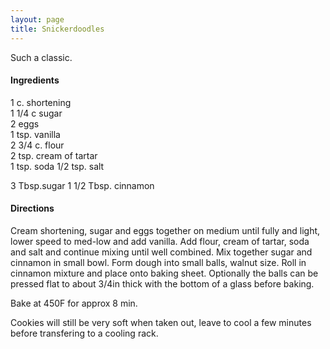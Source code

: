```yaml
---
layout: page
title: Snickerdoodles
---
```


Such a classic.

#### Ingredients
1 c. shortening               
1 1/4 c sugar               
2 eggs  
1 tsp. vanilla                      
2 3/4 c. flour   
2 tsp. cream of tartar      
1 tsp. soda
1/2 tsp. salt

3 Tbsp.sugar
1 1/2 Tbsp. cinnamon

#### Directions
Cream shortening, sugar and eggs together on medium until fully and light, lower speed to med-low and add vanilla. Add flour, cream of tartar, soda and salt and continue mixing until well combined.
Mix together sugar and cinnamon in small bowl. Form dough into small balls, walnut size. Roll in cinnamon mixture and place onto baking sheet. Optionally the balls can be pressed flat to about 3/4in thick with the bottom of a glass before baking.

Bake at 450F for approx 8 min. 

Cookies will still be very soft when taken out, leave to cool a few minutes before transfering to a cooling rack.